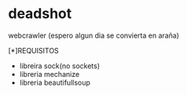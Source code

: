 # deadshot
webcrawler (espero algun dia se convierta en araña)

[*]REQUISITOS
+ libreira sock(no sockets)
+ libreria mechanize
+ libreria beautifullsoup
